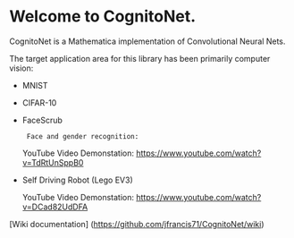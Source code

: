 # Welcome to CognitoNet.

CognitoNet is a Mathematica implementation of Convolutional Neural Nets.

The target application area for this library has been primarily computer vision:

 - MNIST
 - CIFAR-10
 - FaceScrub

        Face and gender recognition:
    YouTube Video Demonstation: <https://www.youtube.com/watch?v=TdRtUnSppB0>
 - Self Driving Robot (Lego EV3)

   YouTube Video Demonstation: <https://www.youtube.com/watch?v=DCad82UdDFA> 


[Wiki documentation] (https://github.com/jfrancis71/CognitoNet/wiki)
